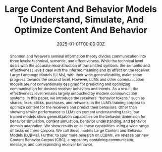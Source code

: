 ---
title: "Large Content And Behavior Models To Understand, Simulate, And Optimize Content And Behavior"
authors:
- Ashmit Khandelwal
- Aditya Agrawal
- Aanisha Bhattacharyya
- Yaman Kumar
- Somesh Singh
- Uttaran Bhattacharya
- Ishita Dasgupta
- Stefano Petrangeli
- Rajiv Ratn Shah
- Changyou Chen
- Balaji Krishnamurthy

date: "2025-01-01T00:00:00Z"
doi: ""

publishDate: "2023-12-01T00:00:00Z"

publication_types: ["conference"]

publication: "International Conference on Learning Representations"
publication_short: "ICLR"

abstract: "Shannon and Weaver’s seminal information theory divides communication into three levels: technical, semantic, and effectiveness. While the technical level deals with the accurate reconstruction of transmitted symbols, the semantic and effectiveness levels deal with the inferred meaning and its effect on the receiver. Large Language Models (LLMs), with their wide generalizability, make some progress towards the second level. However, LLMs and other communication models are not conventionally designed for predicting and optimizing communication for desired receiver behaviors and intents. As a result, the effectiveness level remains largely untouched by modern communication systems. In this paper, we introduce the receivers’ “behavior tokens,” such as shares, likes, clicks, purchases, and retweets, in the LLM’s training corpora to optimize content for the receivers and predict their behaviors. Other than showing similar performance to LLMs on content understanding tasks, our trained models show generalization capabilities on the behavior dimension for behavior simulation, content simulation, behavior understanding, and behavior domain adaptation. We show results on all these capabilities using a wide range of tasks on three corpora. We call these models Large Content and Behavior Models (LCBMs). Further, to spur more research on LCBMs, we release our new Content Behavior Corpus (CBC), a repository containing communicator, message, and corresponding receiver behavior."

summary: ""

tags:
- Large Language Models
- Behavior Simulation
- Large Content and Behavior Models
- Behavior Understanding
- Behavior in the Wild
- Computational Marketing
- Computational Behavior Science

featured: true



links:
url_pdf: "https://openreview.net/pdf?id=TrKq4Wlwcz"
url_code: "https://behavior-in-the-wild.github.io/LCBM"
url_dataset: "https://huggingface.co/datasets/behavior-in-the-wild/content-behavior-corpus"
url_poster: ""
url_project: "https://behavior-in-the-wild.github.io/LCBM"
url_slides: ""
url_source: ""
url_video: "https://iclr.cc/virtual/2024/poster/18547"

image:
  caption: "Encoding and predicting content (images, videos, and text) and behavior in the language space. Large Content Behavior Models (LCBMs), once trained, can enable a host of different applications, including behavior simulation, content understanding, content-behavior optimization, and content-behavior understanding."
  focal_point: "Smart"
  preview_only: false
  alt_text: "Encoding and predicting content (images, videos, and text) and behavior in the language space. Large Content Behavior Models (LCBMs), once trained, can enable a host of different applications, including behavior simulation, content understanding, content-behavior optimization, and content-behavior understanding."

projects: []
slides: ""
---